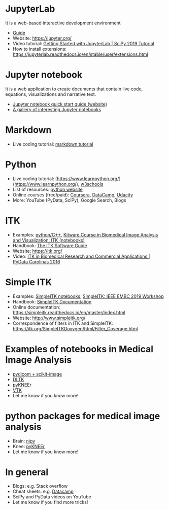 # JupyterLab
It is a web-based interactive development environment  
- [Guide](guide.readthedocs.io/en/latest/index.html)   
- Website: https://jupyter.org/
- Video tutorial: [Getting Started with JupyterLab | SciPy 2019 Tutorial](https://www.youtube.com/watch?v=RFabWieskak)  
- How to install extensions: https://jupyterlab.readthedocs.io/en/stable/user/extensions.html

# Jupyter notebook
It is a web application to create documents that contain live code, equations, visualizations and narrative text. 
- [Jupyter notebook quick start guide (website)](https://jupyter-notebook-beginner-guide.readthedocs.io/en/latest/)
- [A gallery of interesting Jupyter notebooks](https://github.com/jupyter/jupyter/wiki/A-gallery-of-interesting-Jupyter-Notebooks)

# Markdown  
- Live coding tutorial: [markdown tutorial](https://www.markdowntutorial.com/)

# Python  
- Live coding tutorial: [https://www.learnpython.org/](https://www.learnpython.org/), [w3schools](https://www.w3schools.com/python/default.asp)
- List of resources: [python website](https://www.python.org/about/gettingstarted/)  
- Online courses (free/paid): [Coursera](https://www.coursera.org/), [DataCamp](https://www.datacamp.com/), [Udacity](https://www.udacity.com/) 
- More: YouTube (PyData, SciPy), Google Search, Blogs  

# ITK   
- Examples: [python/C++](https://itk.org/ITKExamples/src/index.html), [Kitware Course in Biomedical Image Analysis and Visualization: ITK (notebooks)](https://github.com/KitwareMedicalPublications/2018-05-30-KRSCourseInBiomedicalImageAnalysisAndVisualization)
- Handbook: [The ITK Software Guide](https://itk.org/ItkSoftwareGuide.pdf)
- Website: https://itk.org/  
- Video: [ITK in Biomedical Research and Commercial Applications | PyData Carolinas 2016](https://www.youtube.com/watch?v=xlsHrS8kSIg)  

# Simple ITK 
- Examples: [SimpleITK notebooks](https://insightsoftwareconsortium.github.io/SimpleITK-Notebooks/), [SimpleITK: IEEE EMBC 2019 Workshop](https://github.com/SimpleITK/EMBC2019_WORKSHOP)
- Handbook: [SimpleITK Documentation](https://readthedocs.org/projects/simpleitk/downloads/pdf/master/) 
- Online documentation: https://simpleitk.readthedocs.io/en/master/index.html
- Website: http://www.simpleitk.org/  
- Correspondence of filters in ITK and SimpleITK: https://itk.org/SimpleITKDoxygen/html/Filter_Coverage.html

# Examples of notebooks in Medical Image Analysis
- [pydicom + scikit-image](http://uwmsk.org/jupyter/Jupyter_DICOM_toolbox.html)
- [DLTK](https://github.com/DLTK/DLTK/tree/master/examples/tutorials)
- [pyKNEEr](https://sbonaretti.github.io/pyKNEEr/)   
- [VTK](https://lorensen.github.io/VTKExamples/site/Python/)
- Let me know if you know more!

# python packages for medical image analysis  
- Brain: [nipy](https://nipy.org/)  
- Knee: [pyKNEEr](https://sbonaretti.github.io/pyKNEEr/)  
- Let me know if you know more!

# In general
- Blogs: e.g. Stack overflow  
- Cheat sheets: e.g. [Datacamp](https://www.datacamp.com/community/data-science-cheatsheets)  
- SciPy and PyData videos on YouTube
- Let me know if you find more tricks!
